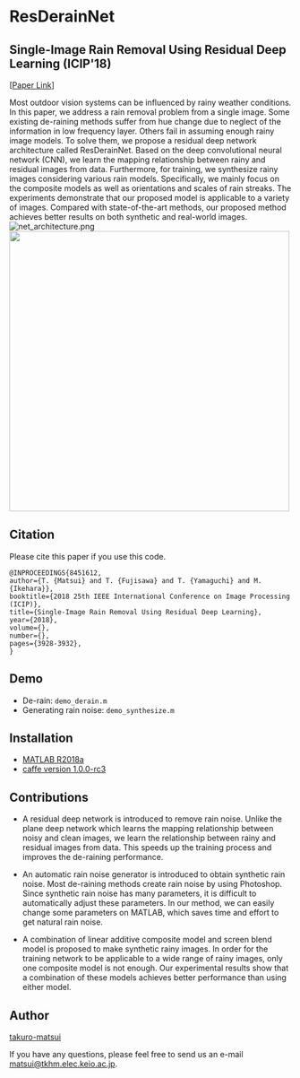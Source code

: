 # ResDerainNet
## Single-Image Rain Removal Using Residual Deep Learning (ICIP'18)
[[Paper Link](https://ieeexplore.ieee.org/document/8451612)] 

Most outdoor vision systems can be influenced by rainy weather conditions. In this paper, we address a rain removal problem from a single image. Some existing de-raining methods suffer from hue change due to neglect of the information in low frequency layer. Others fail in assuming enough rainy image models. To solve them, we propose a residual deep network architecture called ResDerainNet. Based on the deep convolutional neural network (CNN), we learn the mapping relationship between rainy and residual images from data. Furthermore, for training, we synthesize rainy images considering various rain models. Specifically, we mainly focus on the composite models as well as orientations and scales of rain streaks. The experiments demonstrate that our proposed model is applicable to a variety of images. Compared with state-of-the-art methods, our proposed method achieves better results on both synthetic and real-world images.
![net_architecture.png](https://qiita-image-store.s3.amazonaws.com/0/238733/4201579a-04cf-1ef2-86f6-4dd6d29a9c9d.png)
<img src="https://qiita-image-store.s3.amazonaws.com/0/238733/dc272717-b7e8-7e3b-a316-9b37daf15fdb.png" width="500">

## Citation

Please cite this paper if you use this code.

```
@INPROCEEDINGS{8451612, 
author={T. {Matsui} and T. {Fujisawa} and T. {Yamaguchi} and M. {Ikehara}}, 
booktitle={2018 25th IEEE International Conference on Image Processing (ICIP)}, 
title={Single-Image Rain Removal Using Residual Deep Learning}, 
year={2018}, 
volume={}, 
number={}, 
pages={3928-3932},
}
```



## Demo
- De-rain:
`demo_derain.m`
- Generating rain noise:
`demo_synthesize.m`

## Installation
- [MATLAB R2018a](https://ww2.mathworks.cn/en/products/new_products/release2018a.html)
- [caffe version 1.0.0-rc3](http://caffe.berkeleyvision.org/)

## Contributions
- A residual deep network is introduced to remove rain noise.
Unlike the plane deep network which learns the mapping relationship between noisy and clean images, we learn the relationship between rainy and residual images from data.
This speeds up the training process and improves the de-raining performance.


- An automatic rain noise generator is introduced to obtain synthetic rain noise.  Most de-raining methods create rain noise by using Photoshop. Since synthetic rain noise has many parameters, it is difficult to automatically adjust these parameters. In our method, we can easily change some parameters on MATLAB, which saves time and effort to get natural rain noise.

- A combination of linear additive composite model and screen blend model is proposed to make synthetic rainy images.  In order for the training network to be applicable to a wide range of rainy images, only one composite model is not enough. Our experimental results show that a combination of these models achieves better performance than using either model.


## Author

[takuro-matsui](https://ieeexplore.ieee.org/author/37086527658)

If you have any questions, please feel free to send us an e-mail matsui@tkhm.elec.keio.ac.jp.
